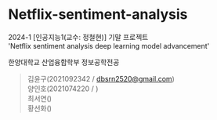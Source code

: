 # Netflix-sentiment-analysis

2024-1 [인공지능1(교수: 정철현)] 기말 프로젝트   
'Netflix sentiment analysis deep learning model advancement'


한양대학교 산업융합학부 정보공학전공   
>김윤구(2021092342 / dbsrn2520@gmail.com)   
>양인호(2021074220 / )   
>최서연()   
>황선화()   
